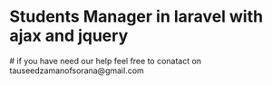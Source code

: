 <h1>Students Manager in laravel with ajax and jquery</h1>
# if you have need our help feel free to conatact on tauseedzamanofsorana@gmail.com
